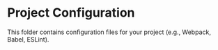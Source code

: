 # Project Configuration

This folder contains configuration files for your project (e.g., Webpack, Babel, ESLint).
